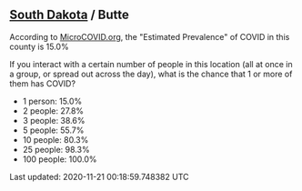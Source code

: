 
## [South Dakota](/united-states/south-dakota) / Butte

According to [MicroCOVID.org](http://microcovid.org),
the "Estimated Prevalence" of COVID in this county is 15.0%

If you interact with a certain number of people in this location
(all at once in a group, or spread out across the day), what is the chance that
1 or more of them has COVID?

- 1 person: 15.0%
- 2 people: 27.8%
- 3 people: 38.6%
- 5 people: 55.7%
- 10 people: 80.3%
- 25 people: 98.3%
- 100 people: 100.0%

Last updated: 2020-11-21 00:18:59.748382 UTC

